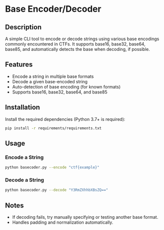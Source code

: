 # Base Encoder/Decoder

## Description
A simple CLI tool to encode or decode strings using various base encodings commonly encountered in CTFs. It supports base16, base32, base64, base85, and automatically detects the base when decoding, if possible.

## Features
- Encode a string in multiple base formats
- Decode a given base-encoded string
- Auto-detection of base encoding (for known formats)
- Supports base16, base32, base64, and base85

## Installation
Install the required dependencies (Python 3.7+ is required):

```bash
pip install -r requirements/requirements.txt
```

## Usage

### Encode a String
```bash
python basecoder.py --encode "ctf{example}"
```
### Decode a String
```bash
python basecoder.py --decode "Y3RmZXhhbXBsZQ=="
```

## Notes

- If decoding fails, try manually specifying or testing another base format.
- Handles padding and normalization automatically.
